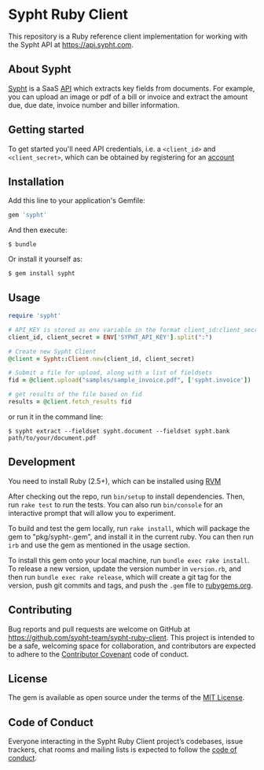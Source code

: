 # Sypht Ruby Client
This repository is a Ruby reference client implementation for working with the Sypht API at https://api.sypht.com.

## About Sypht
[Sypht](https://sypht.com) is a SaaS [API]((https://docs.sypht.com/)) which extracts key fields from documents. For 
example, you can upload an image or pdf of a bill or invoice and extract the amount due, due date, invoice number 
and biller information. 

## Getting started
To get started you'll need API credentials, i.e. a `<client_id>` and `<client_secret>`, which can be obtained by registering
for an [account](https://www.sypht.com/signup/developer)

## Installation

Add this line to your application's Gemfile:

```ruby
gem 'sypht'
```

And then execute:

    $ bundle

Or install it yourself as:

    $ gem install sypht
        
## Usage

```ruby
require 'sypht'

# API_KEY is stored as env variable in the format client_id:client_secret
client_id, client_secret = ENV['SYPHT_API_KEY'].split(":")

# Create new Sypht Client
@client = Sypht::Client.new(client_id, client_secret)

# Submit a file for upload, along with a list of fieldsets
fid = @client.upload("samples/sample_invoice.pdf", ['sypht.invoice'])

# get results of the file based on fid
results = @client.fetch_results fid
```

or run it in the command line:

```
$ sypht extract --fieldset sypht.document --fieldset sypht.bank path/to/your/document.pdf
```

## Development

You need to install Ruby (2.5+), which can be installed using [RVM](https://rvm.io/rvm/install)

After checking out the repo, run `bin/setup` to install dependencies. Then, run `rake test` to run the tests. You can also run `bin/console` for an interactive prompt that will allow you to experiment.

To build and test the gem locally, run `rake install`, which will package the gem to "pkg/sypht-<version>.gem", and install it in the current ruby. 
You can then run `irb` and use the gem as mentioned in the usage section.

To install this gem onto your local machine, run `bundle exec rake install`. To release a new version, update the version number in `version.rb`, and then run `bundle exec rake release`, which will create a git tag for the version, push git commits and tags, and push the `.gem` file to [rubygems.org](https://rubygems.org).

## Contributing

Bug reports and pull requests are welcome on GitHub at https://github.com/sypht-team/sypht-ruby-client. This project is intended to be a safe, welcoming space for collaboration, and contributors are expected to adhere to the [Contributor Covenant](http://contributor-covenant.org) code of conduct.

## License

The gem is available as open source under the terms of the [MIT License](https://opensource.org/licenses/MIT).

## Code of Conduct

Everyone interacting in the Sypht Ruby Client project’s codebases, issue trackers, chat rooms and mailing lists is expected to follow the [code of conduct](https://github.com/sypht-team/sypht-ruby-client/blob/master/CODE_OF_CONDUCT.md).
